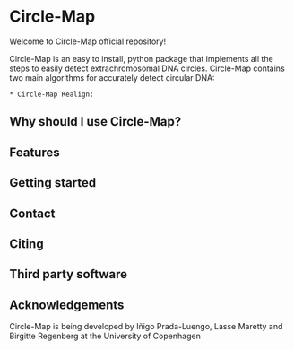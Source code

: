 # Circle-Map

Welcome to Circle-Map official repository!

Circle-Map is an easy to install, python package that implements all the steps to easily detect extrachromosomal DNA circles. Circle-Map contains two main algorithms for accurately detect circular DNA:

    * Circle-Map Realign: 

    
## Why should I use Circle-Map?



## Features

## Getting started

## Contact

## Citing

## Third party software

## Acknowledgements

Circle-Map is being developed by Iñigo Prada-Luengo, Lasse Maretty and Birgitte Regenberg at the University of Copenhagen

